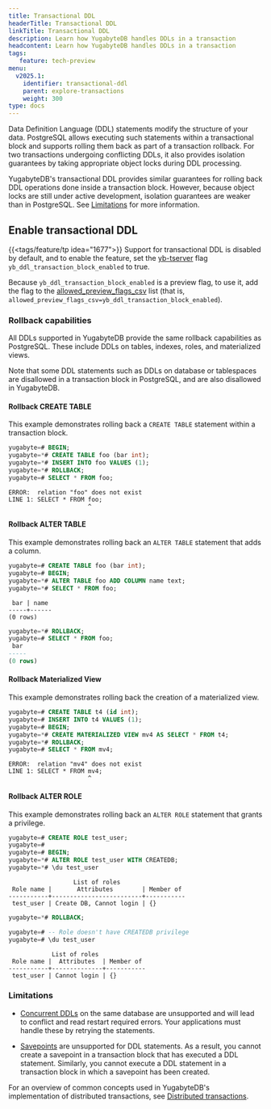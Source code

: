 ```yaml
---
title: Transactional DDL
headerTitle: Transactional DDL
linkTitle: Transactional DDL
description: Learn how YugabyteDB handles DDLs in a transaction
headcontent: Learn how YugabyteDB handles DDLs in a transaction
tags:
   feature: tech-preview
menu:
  v2025.1:
    identifier: transactional-ddl
    parent: explore-transactions
    weight: 300
type: docs
---
```


Data Definition Language (DDL) statements modify the structure of your data. PostgreSQL allows executing such statements within a transactional block and supports rolling them back as part of a transaction rollback. For two transactions undergoing conflicting DDLs, it also provides isolation guarantees by taking appropriate object locks during DDL processing.

YugabyteDB's transactional DDL provides similar guarantees for rolling back DDL operations done inside a transaction block. However, because object locks are still under active development, isolation guarantees are weaker than in PostgreSQL. See [Limitations](#limitations) for more information.

## Enable transactional DDL

{{<tags/feature/tp idea="1677">}} Support for transactional DDL is disabled by default, and to enable the feature, set the [yb-tserver](../../../reference/configuration/yb-tserver/) flag `yb_ddl_transaction_block_enabled` to true.

Because `yb_ddl_transaction_block_enabled` is a preview flag, to use it, add the flag to the [allowed_preview_flags_csv](../../../reference/configuration/yb-tserver/#allowed-preview-flags-csv) list (that is, `allowed_preview_flags_csv=yb_ddl_transaction_block_enabled`).

### Rollback capabilities

All DDLs supported in YugabyteDB provide the same rollback capabilities as PostgreSQL. These include DDLs on tables, indexes, roles, and materialized views.

Note that some DDL statements such as DDLs on database or tablespaces are disallowed in a transaction block in PostgreSQL, and are also disallowed in YugabyteDB.

#### Rollback CREATE TABLE

This example demonstrates rolling back a `CREATE TABLE` statement within a transaction block.

```sql
yugabyte=# BEGIN;
yugabyte=*# CREATE TABLE foo (bar int);
yugabyte=*# INSERT INTO foo VALUES (1);
yugabyte=*# ROLLBACK;
yugabyte=# SELECT * FROM foo;
```

```output
ERROR:  relation "foo" does not exist
LINE 1: SELECT * FROM foo;
                      ^
```

#### Rollback ALTER TABLE

This example demonstrates rolling back an `ALTER TABLE` statement that adds a column.

```sql
yugabyte=# CREATE TABLE foo (bar int);
yugabyte=# BEGIN;
yugabyte=*# ALTER TABLE foo ADD COLUMN name text;
yugabyte=*# SELECT * FROM foo;
```

```output
 bar | name
-----+------
(0 rows)
```

```sql
yugabyte=*# ROLLBACK;
yugabyte=# SELECT * FROM foo;
 bar
-----
(0 rows)
```

#### Rollback Materialized View

This example demonstrates rolling back the creation of a materialized view.

```sql
yugabyte=# CREATE TABLE t4 (id int);
yugabyte=# INSERT INTO t4 VALUES (1);
yugabyte=# BEGIN;
yugabyte=*# CREATE MATERIALIZED VIEW mv4 AS SELECT * FROM t4;
yugabyte=*# ROLLBACK;
yugabyte=# SELECT * FROM mv4;
```

```output
ERROR:  relation "mv4" does not exist
LINE 1: SELECT * FROM mv4;
                      ^
```

#### Rollback ALTER ROLE

This example demonstrates rolling back an `ALTER ROLE` statement that grants a privilege.

```sql
yugabyte=# CREATE ROLE test_user;
yugabyte=#
yugabyte=# BEGIN;
yugabyte=*# ALTER ROLE test_user WITH CREATEDB;
yugabyte=*# \du test_user
```

```output
                  List of roles
 Role name |       Attributes        | Member of
-----------+-------------------------+-----------
 test_user | Create DB, Cannot login | {}
```

```sql
yugabyte=*# ROLLBACK;

yugabyte=# -- Role doesn't have CREATEDB privilege
yugabyte=# \du test_user
```

```output
            List of roles
 Role name |  Attributes  | Member of
-----------+--------------+-----------
 test_user | Cannot login | {}
```

### Limitations

- [Concurrent DDLs](../../../best-practices-operations/administration/#concurrent-ddl-during-a-ddl-operation) on the same database are unsupported and will lead to conflict and read restart required errors. Your applications must handle these by retrying the statements.

- [Savepoints](../../develop/learn/transactions/transactions-retries-ysql/#savepoints) are unsupported for DDL statements. As a result, you cannot create a savepoint in a transaction block that has executed a DDL statement. Similarly, you cannot execute a DDL statement in a transaction block in which a savepoint has been created.

For an overview of common concepts used in YugabyteDB's implementation of distributed transactions, see [Distributed transactions](../distributed-txns/).
